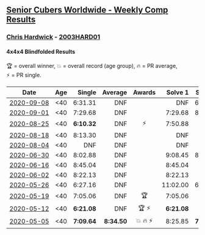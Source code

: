 <style>table {white-space: nowrap;}</style>

## [Senior Cubers Worldwide - Weekly Comp Results](/scw-comp/results/)
### [Chris Hardwick](README.md) - [2003HARD01](https://www.worldcubeassociation.org/persons/2003HARD01?event=444bf)
#### 4x4x4 Blindfolded Results

<span style="white-space: nowrap;">🏆 = overall winner</span>, <span style="white-space: nowrap;">💥 = overall record (age group)</span>, <span style="white-space: nowrap;">🔥 = PR average</span>, <span style="white-space: nowrap;">⚡ = PR single</span>.

| Date | Age | Single | Average | Awards | Solve 1 | Solve 2 | Solve 3 | Video |
| :--: | :--: | --: | --: | :--: | --: | --: | --: | :-- |
| [2020-09-08](../../results/2020-09-08/444bf.md) | <40 | 6:31.31 | DNF |  | DNF | 6:31.31 | 7:57.88 | [Desktop](https://www.facebook.com/events/255657718878285/permalink/256782492099141) / [Mobile](https://m.facebook.com/events/255657718878285?view=permalink&id=256782492099141) |
| [2020-09-01](../../results/2020-09-01/444bf.md) | <40 | 7:29.68 | DNF |  | 7:29.68 | 8:21.35 | DNF | [Desktop](https://www.facebook.com/events/341866283526200/permalink/344920526554109) / [Mobile](https://m.facebook.com/events/341866283526200?view=permalink&id=344920526554109) |
| [2020-08-25](../../results/2020-08-25/444bf.md) | <40 | **6:10.32** | DNF | ⚡ | 7:50.88 | DNF | **6:10.32** | [Desktop](https://www.facebook.com/events/2697073243839990/permalink/2698138830400098) / [Mobile](https://m.facebook.com/events/2697073243839990?view=permalink&id=2698138830400098) |
| [2020-08-18](../../results/2020-08-18/444bf.md) | <40 | 8:13.30 | DNF |  | DNF | DNF | 8:13.30 | [Desktop](https://www.facebook.com/events/2504353356469935/permalink/2505192106386060) / [Mobile](https://m.facebook.com/events/2504353356469935?view=permalink&id=2505192106386060) |
| [2020-08-04](../../results/2020-08-04/444bf.md) | <40 | DNF | DNF |  | DNF | DNF | DNF | [Desktop](https://www.facebook.com/events/334004550950225/permalink/338531867164160) / [Mobile](https://m.facebook.com/events/334004550950225?view=permalink&id=338531867164160) |
| [2020-06-30](../../results/2020-06-30/444bf.md) | <40 | 8:02.88 | DNF |  | 9:08.45 | 8:02.88 | DNF | [Desktop](https://www.facebook.com/events/348465022802357/permalink/350684462580413) / [Mobile](https://m.facebook.com/events/348465022802357?view=permalink&id=350684462580413) |
| [2020-06-16](../../results/2020-06-16/444bf.md) | <40 | 8:45.04 | DNF |  | 8:45.04 | DNS | DNS | [Desktop](https://www.facebook.com/events/208176410240808/permalink/210555690002880) / [Mobile](https://m.facebook.com/events/208176410240808?view=permalink&id=210555690002880) |
| [2020-06-02](../../results/2020-06-02/444bf.md) | <40 | 8:22.13 | DNF |  | 8:22.13 | DNF | DNF | [Desktop](https://www.facebook.com/events/323619661956372/permalink/325517651766573) / [Mobile](https://m.facebook.com/events/323619661956372?view=permalink&id=325517651766573) |
| [2020-05-26](../../results/2020-05-26/444bf.md) | <40 | 6:27.16 | DNF |  | 11:02.00 | 6:27.16 | DNS | [Desktop](https://www.facebook.com/events/1531820936993798/permalink/1532454540263771) / [Mobile](https://m.facebook.com/events/1531820936993798?view=permalink&id=1532454540263771) |
| [2020-05-19](../../results/2020-05-19/444bf.md) | <40 | 7:05.06 | DNF | 🏆 | 7:05.06 | DNS | DNS | [Desktop](https://www.facebook.com/events/2608037409484307/permalink/2610938702527511) / [Mobile](https://m.facebook.com/events/2608037409484307?view=permalink&id=2610938702527511) |
| [2020-05-12](../../results/2020-05-12/444bf.md) | <40 | **6:21.08** | DNF | 🏆 ⚡ | **6:21.08** | DNF | 8:53.61 | [Desktop](https://www.facebook.com/events/367340484222677/permalink/368430654113660) / [Mobile](https://m.facebook.com/events/367340484222677?view=permalink&id=368430654113660) |
| [2020-05-05](../../results/2020-05-05/444bf.md) | <40 | **7:09.64** | **8:34.50** | 💥 🔥 ⚡ | 8:25.85 | **7:09.64** | 10:08.00 | [Desktop](https://www.facebook.com/events/2624652641189887/permalink/2625339637787854) / [Mobile](https://m.facebook.com/events/2624652641189887?view=permalink&id=2625339637787854) |


<!-- Global site tag (gtag.js) - Google Analytics -->
<script async src="https://www.googletagmanager.com/gtag/js?id=UA-86348435-3"></script>
<script>window.dataLayer = window.dataLayer || []; function gtag() {dataLayer.push(arguments);} gtag('js', new Date()); gtag('config', 'UA-86348435-3');</script>
